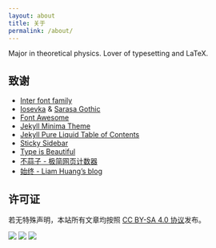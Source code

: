 ```yaml
---
layout: about
title: 关于
permalink: /about/
---
```


Major in theoretical physics. Lover of typesetting and LaTeX.

## 致谢

- [Inter font family](https://rsms.me/inter/)
- [Iosevka](https://typeof.net/Iosevka/) & [Sarasa Gothic](https://github.com/be5invis/Sarasa-Gothic)
- [Font Awesome](https://fontawesome.com)
- [Jekyll Minima Theme](https://jekyll.github.io/minima/)
- [Jekyll Pure Liquid Table of Contents](https://github.com/allejo/jekyll-toc)
- [Sticky Sidebar](https://abouolia.github.io/sticky-sidebar/)
- [Type is Beautiful](https://thetype.com/)
- [不蒜子 - 极简网页计数器](https://busuanzi.ibruce.info)
- [始终 - Liam Huang’s blog](https://liam.page/)

## 许可证

若无特殊声明，本站所有文章均按照 [CC BY-SA 4.0 协议](https://creativecommons.org/licenses/by-nc-sa/4.0/)发布。

<div class="cc-by-sa-logo">
  <img src="https://mirrors.creativecommons.org/presskit/icons/cc.svg">
  <img src="https://mirrors.creativecommons.org/presskit/icons/by.svg">
  <img src="https://mirrors.creativecommons.org/presskit/icons/sa.svg">
</div>
